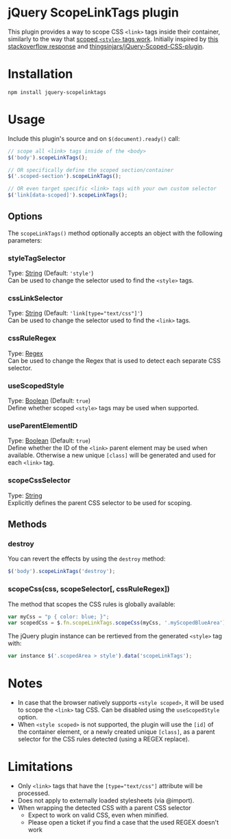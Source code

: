 jQuery ScopeLinkTags plugin
===========================
This plugin provides a way to scope CSS `<link>` tags inside their container, similarly to the way that [scoped `<style>` tags work](https://developer.mozilla.org/en-US/docs/Web/HTML/Element/style#attr-scoped).
Initially inspired by [this stackoverflow response](http://stackoverflow.com/a/12578281/1206668) and [thingsinjars/jQuery-Scoped-CSS-plugin](https://github.com/thingsinjars/jQuery-Scoped-CSS-plugin).

# Installation

`npm install jquery-scopelinktags`

# Usage
Include this plugin's source and on `$(document).ready()` call:
```js
// scope all <link> tags inside of the <body>
$('body').scopeLinkTags();

// OR specifically define the scoped section/container
$('.scoped-section').scopeLinkTags();

// OR even target specific <link> tags with your own custom selector
$('link[data-scoped]').scopeLinkTags();
```

## Options
The `scopeLinkTags()` method optionally accepts an object with the following parameters:

### styleTagSelector
Type: [String](http://api.jquery.com/Types/#String) (Default: `'style'`)  
Can be used to change the selector used to find the `<style>` tags.

### cssLinkSelector
Type: [String](http://api.jquery.com/Types/#String) (Default: `'link[type="text/css"]'`)  
Can be used to change the selector used to find the `<link>` tags.

### cssRuleRegex
Type: [Regex](https://developer.mozilla.org/en-US/docs/Web/JavaScript/Reference/Global_Objects/RegExp)  
Can be used to change the Regex that is used to detect each separate CSS selector.

### useScopedStyle
Type: [Boolean](http://api.jquery.com/Types/#Boolean) (Default: `true`)  
Define whether scoped `<style>` tags may be used when supported.

### useParentElementID
Type: [Boolean](http://api.jquery.com/Types/#Boolean) (Default: `true`)  
Define whether the ID of the `<link>` parent element may be used when available. Otherwise a new unique `[class]` will be generated and used for each `<link>` tag.

### scopeCssSelector
Type: [String](http://api.jquery.com/Types/#String)  
Explicitly defines the parent CSS selector to be used for scoping.

## Methods

### destroy
You can revert the effects by using the `destroy` method:
```js
$('body').scopeLinkTags('destroy');
```

### scopeCss(css, scopeSelector[, cssRuleRegex])
The method that scopes the CSS rules is globally available:
```js
var myCss = "p { color: blue; }";
var scopedCss = $.fn.scopeLinkTags.scopeCss(myCss, '.myScopedBlueArea');
```

The jQuery plugin instance can be rertieved from the generated `<style>` tag with:
```js
var instance $('.scopedArea > style').data('scopeLinkTags');
```


# Notes

* In case that the browser natively supports `<style scoped>`, it will be used to scope the `<link>` tag CSS. Can be disabled using the `useScopedStyle` option.
* When `<style scoped>` is not supported, the plugin will use the `[id]` of the container element, or a newly created unique `[class]`, as a parent selector for the CSS rules detected (using a REGEX replace).

# Limitations

* Only `<link>` tags that have the `[type="text/css"]` attribute will be processed.
* Does not apply to externally loaded stylesheets (via @import).
* When wrapping the detected CSS with a parent CSS selector
  * Expect to work on valid CSS, even when minified.
  * Please open a ticket if you find a case that the used REGEX doesn't work

